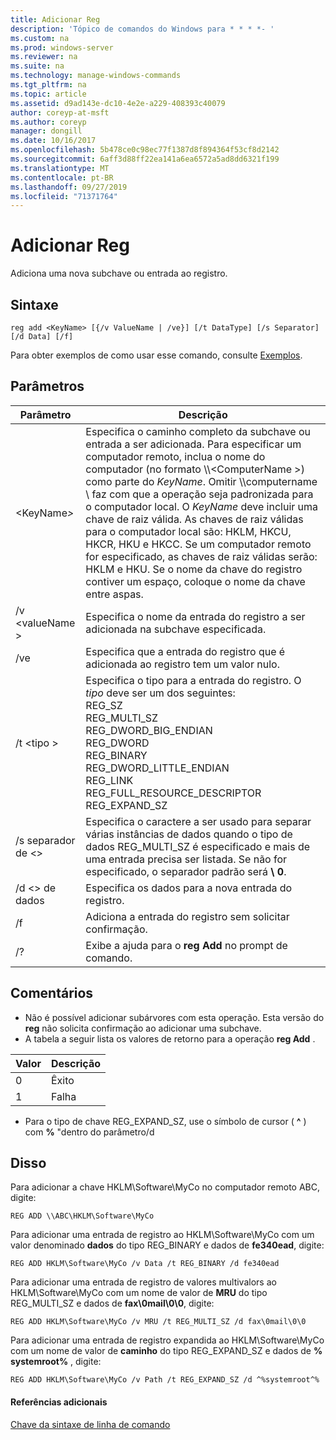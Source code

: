 ```yaml
---
title: Adicionar Reg
description: 'Tópico de comandos do Windows para * * * *- '
ms.custom: na
ms.prod: windows-server
ms.reviewer: na
ms.suite: na
ms.technology: manage-windows-commands
ms.tgt_pltfrm: na
ms.topic: article
ms.assetid: d9ad143e-dc10-4e2e-a229-408393c40079
author: coreyp-at-msft
ms.author: coreyp
manager: dongill
ms.date: 10/16/2017
ms.openlocfilehash: 5b478ce0c98ec77f1387d8f894364f53cf8d2142
ms.sourcegitcommit: 6aff3d88ff22ea141a6ea6572a5ad8dd6321f199
ms.translationtype: MT
ms.contentlocale: pt-BR
ms.lasthandoff: 09/27/2019
ms.locfileid: "71371764"
---
```

# <a name="reg-add"></a>Adicionar Reg


Adiciona uma nova subchave ou entrada ao registro.

## <a name="syntax"></a>Sintaxe

```
reg add <KeyName> [{/v ValueName | /ve}] [/t DataType] [/s Separator] [/d Data] [/f]
```
Para obter exemplos de como usar esse comando, consulte [Exemplos](#BKMK_examples).

## <a name="parameters"></a>Parâmetros

|      Parâmetro      |                                                                                                                                                                                                                                                                   Descrição                                                                                                                                                                                                                                                                   |
|---------------------|-------------------------------------------------------------------------------------------------------------------------------------------------------------------------------------------------------------------------------------------------------------------------------------------------------------------------------------------------------------------------------------------------------------------------------------------------------------------------------------------------------------------------------------------------|
| \<KeyName<em>></em> | Especifica o caminho completo da subchave ou entrada a ser adicionada. Para especificar um computador remoto, inclua o nome do computador (no formato \\\\\<ComputerName >\) como parte do *KeyName*. Omitir \\\\computername \ faz com que a operação seja padronizada para o computador local. O *KeyName* deve incluir uma chave de raiz válida. As chaves de raiz válidas para o computador local são: HKLM, HKCU, HKCR, HKU e HKCC. Se um computador remoto for especificado, as chaves de raiz válidas serão: HKLM e HKU. Se o nome da chave do registro contiver um espaço, coloque o nome da chave entre aspas. |
|   /v \<valueName >   |                                                                                                                                                                                                                                Especifica o nome da entrada do registro a ser adicionada na subchave especificada.                                                                                                                                                                                                                                 |
|         /ve         |                                                                                                                                                                                                                                Especifica que a entrada do registro que é adicionada ao registro tem um valor nulo.                                                                                                                                                                                                                                |
|     /t \<tipo >      |                                                                                                                                          Especifica o tipo para a entrada do registro. O *tipo* deve ser um dos seguintes:</br>REG_SZ</br>REG_MULTI_SZ</br>REG_DWORD_BIG_ENDIAN</br>REG_DWORD</br>REG_BINARY</br>REG_DWORD_LITTLE_ENDIAN</br>REG_LINK</br>REG_FULL_RESOURCE_DESCRIPTOR</br>REG_EXPAND_SZ                                                                                                                                          |
|   /s separador de \<>   |                                                                                                                                                              Especifica o caractere a ser usado para separar várias instâncias de dados quando o tipo de dados REG_MULTI_SZ é especificado e mais de uma entrada precisa ser listada. Se não for especificado, o separador padrão será **\ 0**.                                                                                                                                                              |
|     /d \<> de dados      |                                                                                                                                                                                                                                                 Especifica os dados para a nova entrada do registro.                                                                                                                                                                                                                                                  |
|         /f          |                                                                                                                                                                                                                                           Adiciona a entrada do registro sem solicitar confirmação.                                                                                                                                                                                                                                           |
|         /?          |                                                                                                                                                                                                                                              Exibe a ajuda para o **reg Add** no prompt de comando.                                                                                                                                                                                                                                               |

## <a name="remarks"></a>Comentários

-   Não é possível adicionar subárvores com esta operação. Esta versão do **reg** não solicita confirmação ao adicionar uma subchave.
-   A tabela a seguir lista os valores de retorno para a operação **reg Add** .

| Valor | Descrição |
|-------|-------------|
|   0   |   Êxito   |
|   1   |   Falha   |

-   Para o tipo de chave REG_EXPAND_SZ, use o símbolo de cursor ( **^** ) com **%** "dentro do parâmetro/d

## <a name="BKMK_examples"></a>Disso

Para adicionar a chave HKLM\Software\MyCo no computador remoto ABC, digite:
```
REG ADD \\ABC\HKLM\Software\MyCo
```
Para adicionar uma entrada de registro ao HKLM\Software\MyCo com um valor denominado **dados** do tipo REG_BINARY e dados de **fe340ead**, digite:
```
REG ADD HKLM\Software\MyCo /v Data /t REG_BINARY /d fe340ead
```
Para adicionar uma entrada de registro de valores multivalors ao HKLM\Software\MyCo com um nome de valor de **MRU** do tipo REG_MULTI_SZ e dados de **fax\0mail\0\0**, digite:
```
REG ADD HKLM\Software\MyCo /v MRU /t REG_MULTI_SZ /d fax\0mail\0\0
```
Para adicionar uma entrada de registro expandida ao HKLM\Software\MyCo com um nome de valor de **caminho** do tipo REG_EXPAND_SZ e dados de **% systemroot%** , digite:
```
REG ADD HKLM\Software\MyCo /v Path /t REG_EXPAND_SZ /d ^%systemroot^%
```

#### <a name="additional-references"></a>Referências adicionais

[Chave da sintaxe de linha de comando](command-line-syntax-key.md)
